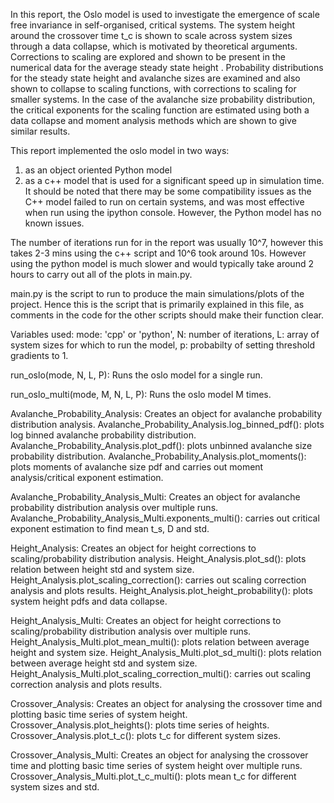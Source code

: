 In this report, the Oslo model is used to investigate the emergence of scale free invariance in self-organised, critical systems. The system height around the crossover time t_c is shown to scale across system sizes through a data collapse, which is motivated by theoretical arguments. Corrections to scaling are explored and shown to be present in the numerical data for the average steady state height <h>. Probability distributions for the steady state height and avalanche sizes are examined and also shown to collapse to scaling functions, with corrections to scaling for smaller systems. In the case of the avalanche size probability distribution, the critical exponents for the scaling function are estimated using both a data collapse and moment analysis methods which are shown to give similar results.

This report implemented the oslo model in two ways: 
1) as an object oriented Python model 
2) as a c++ model that is used for a significant speed up in simulation time. 
It should be noted that there may be some compatibility issues as the C++ model failed to run on certain systems, and was most effective when run using the ipython console. However, the Python model has no known issues. 

The number of iterations run for in the report was usually 10^7, however this takes 2-3 mins using the c++ script and 10^6 took around 10s.
However using the python model is much slower and would typically take around 2 hours to carry out all of the plots in main.py.

main.py is the script to run to produce the main simulations/plots of the project. Hence this is the script that is primarily explained in this file, as comments in the code for the other scripts should make their function clear.

Variables used: mode: 'cpp' or 'python', N: number of iterations, L: array of system sizes for which to run the model, p: probabilty of setting threshold gradients to 1.

run_oslo(mode, N, L, P): Runs the oslo model for a single run.

run_oslo_multi(mode, M, N, L, P): Runs the oslo model M times.

Avalanche_Probability_Analysis: Creates an object for avalanche probability distribution analysis.
Avalanche_Probability_Analysis.log_binned_pdf(): plots log binned avalanche probability distribution.
Avalanche_Probability_Analysis.plot_pdf(): plots unbinned avalanche size probability distribution.
Avalanche_Probability_Analysis.plot_moments(): plots moments of avalanche size pdf and carries out moment analysis/critical exponent estimation.

Avalanche_Probability_Analysis_Multi: Creates an object for avalanche probability distribution analysis over multiple runs.
Avalanche_Probability_Analysis_Multi.exponents_multi(): carries out critical exponent estimation to find mean t_s, D and std.

Height_Analysis: Creates an object for height corrections to scaling/probability distribution analysis. 
Height_Analysis.plot_sd(): plots relation between height std and system size.
Height_Analysis.plot_scaling_correction(): carries out scaling correction analysis and plots results.
Height_Analysis.plot_height_probability(): plots system height pdfs and data collapse.

Height_Analysis_Multi: Creates an object for height corrections to scaling/probability distribution analysis over multiple runs.
Height_Analysis_Multi.plot_mean_multi(): plots relation between average height and system size.
Height_Analysis_Multi.plot_sd_multi(): plots relation between average height std and system size.
Height_Analysis_Multi.plot_scaling_correction_multi(): carries out scaling correction analysis and plots results.

Crossover_Analysis: Creates an object for analysing the crossover time and plotting basic time series of system height.
Crossover_Analysis.plot_heights(): plots time series of heights.
Crossover_Analysis.plot_t_c(): plots t_c for different system sizes.

Crossover_Analysis_Multi: Creates an object for analysing the crossover time and plotting basic time series of system height over multiple runs.
Crossover_Analysis_Multi.plot_t_c_multi(): plots mean t_c for different system sizes and std.


